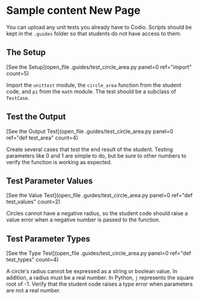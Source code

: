 # Sample content New Page

You can upload any unit tests you already have to Codio. Scripts should be kept in the `.guides` folder so that students do not have access to them.

## The Setup
[See the Setup](open_file .guides/test_circle_area.py panel=0 ref="import" count=5)

Import the `unittest` module, the `circle_area` function from the student code, and `pi` from the `math` module. The test should be a subclass of `TestCase`. 

## Test the Output
[See the Output Test](open_file .guides/test_circle_area.py panel=0 ref="def test_area" count=4)

Create several cases that test the end result of the student. Testing parameters like 0 and 1 are simple to do, but be sure to other numbers to verify the function is working as expected.

## Test Parameter Values
[See the Value Test](open_file .guides/test_circle_area.py panel=0 ref="def test_values" count=2)

Circles cannot have a negative radius, so the student code should raise a value error when a negative number is passed to the function.

## Test Parameter Types
[See the Type Test](open_file .guides/test_circle_area.py panel=0 ref="def test_types" count=4)

A circle's radius cannot be expressed as a string or boolean value. In addition, a radius must be a real number. In Python, `j` represents the square root of -1. Verify that the student code raises a type error when parameters are not a real number.